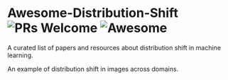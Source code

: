 # Awesome-Distribution-Shift  ![PRs Welcome](https://img.shields.io/badge/PRs-Welcome-green) ![Awesome](https://awesome.re/badge.svg)
A curated list of papers and resources about distribution shift in machine learning.

An example of distribution shift in images across domains.

